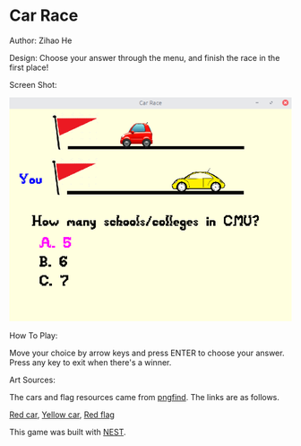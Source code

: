 # Car Race

Author: Zihao He

Design: Choose your answer through the menu, and finish the race in the first place!

Screen Shot:

![Screen Shot](screenshot.png)

How To Play:

Move your choice by arrow keys and press ENTER to choose your answer. Press any key to exit when there's a winner.

Art Sources:

The cars and flag resources came from [pngfind](https://www.pngfind.com/). The links are as follows.

[Red car](https://www.pngfind.com/mpng/bJJJhb_emoji-car-auto-automobile-vechicle-bus-red-redcar/), 
[Yellow car](https://www.pngfind.com/mpng/hoxoJxR_car-bus-auto-show-volkswagen-beetle-compact-car/), 
[Red flag](https://www.pngfind.com/mpng/ioRRbw_red-flag-triangle-pennon-banner-red-triangle-flag/)

This game was built with [NEST](NEST.md).
